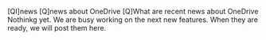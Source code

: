 [QI]news
[Q]news about OneDrive
[Q]What are recent news about OneDrive
Nothinkg yet.
We are busy working on the next new features. When they are ready, we will post them here.
